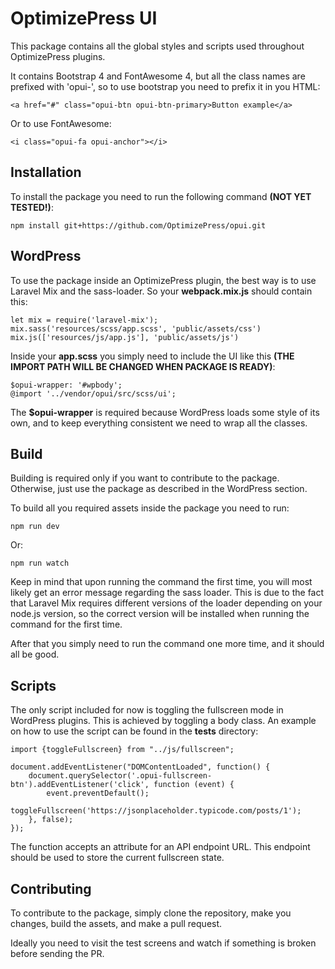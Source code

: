 # OptimizePress UI

This package contains all the global styles and scripts used throughout OptimizePress plugins.

It contains Bootstrap 4 and FontAwesome 4, but all the class names are prefixed with 'opui-', so to use bootstrap you need to prefix it in you HTML:

    <a href="#" class="opui-btn opui-btn-primary>Button example</a>

Or to use FontAwesome:

    <i class="opui-fa opui-anchor"></i>

## Installation

To install the package you need to run the following command **(NOT YET TESTED!)**:

    npm install git+https://github.com/OptimizePress/opui.git

## WordPress

To use the package inside an OptimizePress plugin, the best way is to use Laravel Mix and the sass-loader. So your **webpack.mix.js** should contain this:

    let mix = require('laravel-mix');
    mix.sass('resources/scss/app.scss', 'public/assets/css')
    mix.js(['resources/js/app.js'], 'public/assets/js')

Inside your **app.scss** you simply need to include the UI like this **(THE IMPORT PATH WILL BE CHANGED WHEN PACKAGE IS READY)**:

    $opui-wrapper: '#wpbody';
    @import '../vendor/opui/src/scss/ui';

The **$opui-wrapper** is required because WordPress loads some style of its own, and to keep everything consistent we need to wrap all the classes.

## Build

Building is required only if you want to contribute to the package. Otherwise, just use the package as described in the WordPress section.

To build all you required assets inside the package you need to run:

    npm run dev

Or:

    npm run watch

Keep in mind that upon running the command the first time, you will most likely get an error message regarding the sass loader.
This is due to the fact that Laravel Mix requires different versions of the loader depending on your node.js version,
so the correct version will be installed when running the command for the first time.

After that you simply need to run the command one more time, and it should all be good.

## Scripts

The only script included for now is toggling the fullscreen mode in WordPress plugins. This is achieved by toggling a body class.
An example on how to use the script can be found in the **tests** directory:

    import {toggleFullscreen} from "../js/fullscreen";

    document.addEventListener("DOMContentLoaded", function() {
        document.querySelector('.opui-fullscreen-btn').addEventListener('click', function (event) {
            event.preventDefault();
            toggleFullscreen('https://jsonplaceholder.typicode.com/posts/1');
        }, false);
    });

The function accepts an attribute for an API endpoint URL. This endpoint should be used to store the current fullscreen state.

## Contributing

To contribute to the package, simply clone the repository, make you changes, build the assets, and make a pull request.

Ideally you need to visit the test screens and watch if something is broken before sending the PR.
